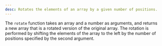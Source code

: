 ```yaml
---
desc: Rotates the elements of an array by a given number of positions.
---
```


The `rotate` function takes an array and a number as arguments, and returns a new array that is a rotated version of the original array. The rotation is performed by shifting the elements of the array to the left by the number of positions specified by the second argument.